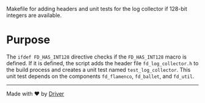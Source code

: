 <!--------------------------------------------------------------------------------->
<!-- IMPORTANT: This file is auto-generated by Driver (https://driver.ai). -------->
<!-- Manual edits may be overwritten on future commits. --------------------------->
<!--------------------------------------------------------------------------------->

Makefile for adding headers and unit tests for the log collector if 128-bit integers are available.

# Purpose
The `ifdef FD_HAS_INT128` directive checks if the `FD_HAS_INT128` macro is defined. If it is defined, the script adds the header file `fd_log_collector.h` to the build process and creates a unit test named `test_log_collector`. This unit test depends on the components `fd_flamenco`, `fd_ballet`, and `fd_util`.

---
Made with ❤️ by [Driver](https://www.driver.ai/)